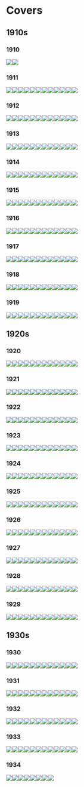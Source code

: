 # Covers

## 1910s


### 1910
[![](Images/1910-11_1_1.jpg)](https://archive.org/download/sim_crisis_1910-11_1_1/sim_crisis_1910-11_1_1.pdf)[![](Images/1910-12_1_2.jpg)](https://archive.org/download/sim_crisis_1910-12_1_2/sim_crisis_1910-12_1_2.pdf)

### 1911
[![](Images/1911-01_1_3.jpg)](https://archive.org/download/sim_crisis_1911-01_1_3/sim_crisis_1911-01_1_3.pdf)[![](Images/1911-02_1_4.jpg)](https://archive.org/download/sim_crisis_1911-02_1_4/sim_crisis_1911-02_1_4.pdf)[![](Images/1911-03_1_5.jpg)](https://archive.org/download/sim_crisis_1911-03_1_5/sim_crisis_1911-03_1_5.pdf)[![](Images/1911-04_1_6.jpg)](https://archive.org/download/sim_crisis_1911-04_1_6/sim_crisis_1911-04_1_6.pdf)[![](Images/1911-05_2_1.jpg)](https://archive.org/download/sim_crisis_1911-05_2_1/sim_crisis_1911-05_2_1.pdf)[![](Images/1911-06_2_2.jpg)](https://archive.org/download/sim_crisis_1911-06_2_2/sim_crisis_1911-06_2_2.pdf)[![](Images/1911-07_2_3.jpg)](https://archive.org/download/sim_crisis_1911-07_2_3/sim_crisis_1911-07_2_3.pdf)[![](Images/1911-08_2_4.jpg)](https://archive.org/download/sim_crisis_1911-08_2_4/sim_crisis_1911-08_2_4.pdf)[![](Images/1911-09_2_5.jpg)](https://archive.org/download/sim_crisis_1911-09_2_5/sim_crisis_1911-09_2_5.pdf)[![](Images/1911-10_2_6.jpg)](https://archive.org/download/sim_crisis_1911-10_2_6/sim_crisis_1911-10_2_6.pdf)[![](Images/1911-11_3_1.jpg)](https://archive.org/download/sim_crisis_1911-11_3_1/sim_crisis_1911-11_3_1.pdf)[![](Images/1911-12_3_2.jpg)](https://archive.org/download/sim_crisis_1911-12_3_2/sim_crisis_1911-12_3_2.pdf)

### 1912
[![](Images/1912-01_3_3.jpg)](https://archive.org/download/sim_crisis_1912-01_3_3/sim_crisis_1912-01_3_3.pdf)[![](Images/1912-02_3_4.jpg)](https://archive.org/download/sim_crisis_1912-02_3_4/sim_crisis_1912-02_3_4.pdf)[![](Images/1912-03_3_5.jpg)](https://archive.org/download/sim_crisis_1912-03_3_5/sim_crisis_1912-03_3_5.pdf)[![](Images/1912-04_3_6.jpg)](https://archive.org/download/sim_crisis_1912-04_3_6/sim_crisis_1912-04_3_6.pdf)[![](Images/1912-05_4_1.jpg)](https://archive.org/download/sim_crisis_1912-05_4_1/sim_crisis_1912-05_4_1.pdf)[![](Images/1912-06_4_2.jpg)](https://archive.org/download/sim_crisis_1912-06_4_2/sim_crisis_1912-06_4_2.pdf)[![](Images/1912-07_4_3.jpg)](https://archive.org/download/sim_crisis_1912-07_4_3/sim_crisis_1912-07_4_3.pdf)[![](Images/1912-08_4_4.jpg)](https://archive.org/download/sim_crisis_1912-08_4_4/sim_crisis_1912-08_4_4.pdf)[![](Images/1912-09_4_5.jpg)](https://archive.org/download/sim_crisis_1912-09_4_5/sim_crisis_1912-09_4_5.pdf)[![](Images/1912-10_4_6.jpg)](https://archive.org/download/sim_crisis_1912-10_4_6/sim_crisis_1912-10_4_6.pdf)[![](Images/1912-11_5_1.jpg)](https://archive.org/download/sim_crisis_1912-11_5_1/sim_crisis_1912-11_5_1.pdf)[![](Images/1912-12_5_2.jpg)](https://archive.org/download/sim_crisis_1912-12_5_2/sim_crisis_1912-12_5_2.pdf)

### 1913
[![](Images/1913-01_5_3.jpg)](https://archive.org/download/sim_crisis_1913-01_5_3/sim_crisis_1913-01_5_3.pdf)[![](Images/1913-02_5_4.jpg)](https://archive.org/download/sim_crisis_1913-02_5_4/sim_crisis_1913-02_5_4.pdf)[![](Images/1913-03_5_5.jpg)](https://archive.org/download/sim_crisis_1913-03_5_5/sim_crisis_1913-03_5_5.pdf)[![](Images/1913-04_5_6.jpg)](https://archive.org/download/sim_crisis_1913-04_5_6/sim_crisis_1913-04_5_6.pdf)[![](Images/1913-05_6_1.jpg)](https://archive.org/download/sim_crisis_1913-05_6_1/sim_crisis_1913-05_6_1.pdf)[![](Images/1913-06_6_2.jpg)](https://archive.org/download/sim_crisis_1913-06_6_2/sim_crisis_1913-06_6_2.pdf)[![](Images/1913-07_6_3.jpg)](https://archive.org/download/sim_crisis_1913-07_6_3/sim_crisis_1913-07_6_3.pdf)[![](Images/1913-08_6_4.jpg)](https://archive.org/download/sim_crisis_1913-08_6_4/sim_crisis_1913-08_6_4.pdf)[![](Images/1913-09_6_5.jpg)](https://archive.org/download/sim_crisis_1913-09_6_5/sim_crisis_1913-09_6_5.pdf)[![](Images/1913-10_6_6.jpg)](https://archive.org/download/sim_crisis_1913-10_6_6/sim_crisis_1913-10_6_6.pdf)[![](Images/1913-11_6_7.jpg)](https://archive.org/download/sim_crisis_1913-11_6_7/sim_crisis_1913-11_6_7.pdf)[![](Images/1913-12_7_2.jpg)](https://archive.org/download/sim_crisis_1913-12_7_2/sim_crisis_1913-12_7_2.pdf)

### 1914
[![](Images/1914-01_7_3.jpg)](https://archive.org/download/sim_crisis_1914-01_7_3/sim_crisis_1914-01_7_3.pdf)[![](Images/1914-02_7_4.jpg)](https://archive.org/download/sim_crisis_1914-02_7_4/sim_crisis_1914-02_7_4.pdf)[![](Images/1914-03_7_5.jpg)](https://archive.org/download/sim_crisis_1914-03_7_5/sim_crisis_1914-03_7_5.pdf)[![](Images/1914-04_7_6.jpg)](https://archive.org/download/sim_crisis_1914-04_7_6/sim_crisis_1914-04_7_6.pdf)[![](Images/1914-05_8_1.jpg)](https://archive.org/download/sim_crisis_1914-05_8_1/sim_crisis_1914-05_8_1.pdf)[![](Images/1914-06_8_2.jpg)](https://archive.org/download/sim_crisis_1914-06_8_2/sim_crisis_1914-06_8_2.pdf)[![](Images/1914-07_8_3.jpg)](https://archive.org/download/sim_crisis_1914-07_8_3/sim_crisis_1914-07_8_3.pdf)[![](Images/1914-08_8_4.jpg)](https://archive.org/download/sim_crisis_1914-08_8_4/sim_crisis_1914-08_8_4.pdf)[![](Images/1914-09_8_5.jpg)](https://archive.org/download/sim_crisis_1914-09_8_5/sim_crisis_1914-09_8_5.pdf)[![](Images/1914-10_8_6.jpg)](https://archive.org/download/sim_crisis_1914-10_8_6/sim_crisis_1914-10_8_6.pdf)[![](Images/1914-11_9_1.jpg)](https://archive.org/download/sim_crisis_1914-11_9_1/sim_crisis_1914-11_9_1.pdf)[![](Images/1914-12_9_2.jpg)](https://archive.org/download/sim_crisis_1914-12_9_2/sim_crisis_1914-12_9_2.pdf)

### 1915
[![](Images/1915-01_9_3.jpg)](https://archive.org/download/sim_crisis_1915-01_9_3/sim_crisis_1915-01_9_3.pdf)[![](Images/1915-02_9_4.jpg)](https://archive.org/download/sim_crisis_1915-02_9_4/sim_crisis_1915-02_9_4.pdf)[![](Images/1915-03_9_5.jpg)](https://archive.org/download/sim_crisis_1915-03_9_5/sim_crisis_1915-03_9_5.pdf)[![](Images/1915-04_9_6.jpg)](https://archive.org/download/sim_crisis_1915-04_9_6/sim_crisis_1915-04_9_6.pdf)[![](Images/1915-05_10_1.jpg)](https://archive.org/download/sim_crisis_1915-05_10_1/sim_crisis_1915-05_10_1.pdf)[![](Images/1915-06_10_2.jpg)](https://archive.org/download/sim_crisis_1915-06_10_2/sim_crisis_1915-06_10_2.pdf)[![](Images/1915-07_10_3.jpg)](https://archive.org/download/sim_crisis_1915-07_10_3/sim_crisis_1915-07_10_3.pdf)[![](Images/1915-08_10_4.jpg)](https://archive.org/download/sim_crisis_1915-08_10_4/sim_crisis_1915-08_10_4.pdf)[![](Images/1915-09_10_5.jpg)](https://archive.org/download/sim_crisis_1915-09_10_5/sim_crisis_1915-09_10_5.pdf)[![](Images/1915-10_10_6.jpg)](https://archive.org/download/sim_crisis_1915-10_10_6/sim_crisis_1915-10_10_6.pdf)[![](Images/1915-11_11_1.jpg)](https://archive.org/download/sim_crisis_1915-11_11_1/sim_crisis_1915-11_11_1.pdf)[![](Images/1915-12_11_2.jpg)](https://archive.org/download/sim_crisis_1915-12_11_2/sim_crisis_1915-12_11_2.pdf)

### 1916
[![](Images/1916-01_11_3.jpg)](https://archive.org/download/sim_crisis_1916-01_11_3/sim_crisis_1916-01_11_3.pdf)[![](Images/1916-02_11_4.jpg)](https://archive.org/download/sim_crisis_1916-02_11_4/sim_crisis_1916-02_11_4.pdf)[![](Images/1916-03_11_5.jpg)](https://archive.org/download/sim_crisis_1916-03_11_5/sim_crisis_1916-03_11_5.pdf)[![](Images/1916-04_11_6.jpg)](https://archive.org/download/sim_crisis_1916-04_11_6/sim_crisis_1916-04_11_6.pdf)[![](Images/1916-05_12_1.jpg)](https://archive.org/download/sim_crisis_1916-05_12_1/sim_crisis_1916-05_12_1.pdf)[![](Images/1916-06_12_2.jpg)](https://archive.org/download/sim_crisis_1916-06_12_2/sim_crisis_1916-06_12_2.pdf)[![](Images/1916-07_12_3.jpg)](https://archive.org/download/sim_crisis_1916-07_12_3/sim_crisis_1916-07_12_3.pdf)[![](Images/1916-08_12_4.jpg)](https://archive.org/download/sim_crisis_1916-08_12_4/sim_crisis_1916-08_12_4.pdf)[![](Images/1916-09_12_5.jpg)](https://archive.org/download/sim_crisis_1916-09_12_5/sim_crisis_1916-09_12_5.pdf)[![](Images/1916-10_12_6.jpg)](https://archive.org/download/sim_crisis_1916-10_12_6/sim_crisis_1916-10_12_6.pdf)[![](Images/1916-11_13_1.jpg)](https://archive.org/download/sim_crisis_1916-11_13_1/sim_crisis_1916-11_13_1.pdf)[![](Images/1916-12_13_2.jpg)](https://archive.org/download/sim_crisis_1916-12_13_2/sim_crisis_1916-12_13_2.pdf)

### 1917
[![](Images/1917-01_13_3.jpg)](https://archive.org/download/sim_crisis_1917-01_13_3/sim_crisis_1917-01_13_3.pdf)[![](Images/1917-02_13_4.jpg)](https://archive.org/download/sim_crisis_1917-02_13_4/sim_crisis_1917-02_13_4.pdf)[![](Images/1917-03_13_5.jpg)](https://archive.org/download/sim_crisis_1917-03_13_5/sim_crisis_1917-03_13_5.pdf)[![](Images/1917-04_13_6.jpg)](https://archive.org/download/sim_crisis_1917-04_13_6/sim_crisis_1917-04_13_6.pdf)[![](Images/1917-05_14_1.jpg)](https://archive.org/download/sim_crisis_1917-05_14_1/sim_crisis_1917-05_14_1.pdf)[![](Images/1917-06_14_2.jpg)](https://archive.org/download/sim_crisis_1917-06_14_2/sim_crisis_1917-06_14_2.pdf)[![](Images/1917-07_14_3.jpg)](https://archive.org/download/sim_crisis_1917-07_14_3/sim_crisis_1917-07_14_3.pdf)[![](Images/1917-08_14_4.jpg)](https://archive.org/download/sim_crisis_1917-08_14_4/sim_crisis_1917-08_14_4.pdf)[![](Images/1917-09_14_5.jpg)](https://archive.org/download/sim_crisis_1917-09_14_5/sim_crisis_1917-09_14_5.pdf)[![](Images/1917-10_14_6.jpg)](https://archive.org/download/sim_crisis_1917-10_14_6/sim_crisis_1917-10_14_6.pdf)[![](Images/1917-11_15_1.jpg)](https://archive.org/download/sim_crisis_1917-11_15_1/sim_crisis_1917-11_15_1.pdf)[![](Images/1917-12_15_2.jpg)](https://archive.org/download/sim_crisis_1917-12_15_2/sim_crisis_1917-12_15_2.pdf)

### 1918
[![](Images/1918-01_15_3.jpg)](https://archive.org/download/sim_crisis_1918-01_15_3/sim_crisis_1918-01_15_3.pdf)[![](Images/1918-02_15_4.jpg)](https://archive.org/download/sim_crisis_1918-02_15_4/sim_crisis_1918-02_15_4.pdf)[![](Images/1918-03_15_5.jpg)](https://archive.org/download/sim_crisis_1918-03_15_5/sim_crisis_1918-03_15_5.pdf)[![](Images/1918-04_15_6.jpg)](https://archive.org/download/sim_crisis_1918-04_15_6/sim_crisis_1918-04_15_6.pdf)[![](Images/1918-05_16_1.jpg)](https://archive.org/download/sim_crisis_1918-05_16_1/sim_crisis_1918-05_16_1.pdf)[![](Images/1918-06_16_2.jpg)](https://archive.org/download/sim_crisis_1918-06_16_2/sim_crisis_1918-06_16_2.pdf)[![](Images/1918-07_16_3.jpg)](https://archive.org/download/sim_crisis_1918-07_16_3/sim_crisis_1918-07_16_3.pdf)[![](Images/1918-08_16_4.jpg)](https://archive.org/download/sim_crisis_1918-08_16_4/sim_crisis_1918-08_16_4.pdf)[![](Images/1918-09_16_5.jpg)](https://archive.org/download/sim_crisis_1918-09_16_5/sim_crisis_1918-09_16_5.pdf)[![](Images/1918-10_16_6.jpg)](https://archive.org/download/sim_crisis_1918-10_16_6/sim_crisis_1918-10_16_6.pdf)[![](Images/1918-11_17_1.jpg)](https://archive.org/download/sim_crisis_1918-11_17_1/sim_crisis_1918-11_17_1.pdf)[![](Images/1918-12_17_2.jpg)](https://archive.org/download/sim_crisis_1918-12_17_2/sim_crisis_1918-12_17_2.pdf)

### 1919
[![](Images/1919-01_17_3.jpg)](https://archive.org/download/sim_crisis_1919-01_17_3/sim_crisis_1919-01_17_3.pdf)[![](Images/1919-02_17_4.jpg)](https://archive.org/download/sim_crisis_1919-02_17_4/sim_crisis_1919-02_17_4.pdf)[![](Images/1919-03_17_5.jpg)](https://archive.org/download/sim_crisis_1919-03_17_5/sim_crisis_1919-03_17_5.pdf)[![](Images/1919-04_17_6.jpg)](https://archive.org/download/sim_crisis_1919-04_17_6/sim_crisis_1919-04_17_6.pdf)[![](Images/1919-05_18_1.jpg)](https://archive.org/download/sim_crisis_1919-05_18_1/sim_crisis_1919-05_18_1.pdf)[![](Images/1919-06_18_2.jpg)](https://archive.org/download/sim_crisis_1919-06_18_2/sim_crisis_1919-06_18_2.pdf)[![](Images/1919-07_18_3.jpg)](https://archive.org/download/sim_crisis_1919-07_18_3/sim_crisis_1919-07_18_3.pdf)[![](Images/1919-08_18_4.jpg)](https://archive.org/download/sim_crisis_1919-08_18_4/sim_crisis_1919-08_18_4.pdf)[![](Images/1919-09_18_5.jpg)](https://archive.org/download/sim_crisis_1919-09_18_5/sim_crisis_1919-09_18_5.pdf)[![](Images/1919-10_18_6.jpg)](https://archive.org/download/sim_crisis_1919-10_18_6/sim_crisis_1919-10_18_6.pdf)[![](Images/1919-11_19_1.jpg)](https://archive.org/download/sim_crisis_1919-11_19_1/sim_crisis_1919-11_19_1.pdf)[![](Images/1919-12_19_2.jpg)](https://archive.org/download/sim_crisis_1919-12_19_2/sim_crisis_1919-12_19_2.pdf)

## 1920s

### 1920
[![](Images/1920-01_19_3.jpg)](https://archive.org/download/sim_crisis_1920-01_19_3/sim_crisis_1920-01_19_3.pdf)[![](Images/1920-02_19_4.jpg)](https://archive.org/download/sim_crisis_1920-02_19_4/sim_crisis_1920-02_19_4.pdf)[![](Images/1920-03_19_5.jpg)](https://archive.org/download/sim_crisis_1920-03_19_5/sim_crisis_1920-03_19_5.pdf)[![](Images/1920-04_19_6.jpg)](https://archive.org/download/sim_crisis_1920-04_19_6/sim_crisis_1920-04_19_6.pdf)[![](Images/1920-05_20_1.jpg)](https://archive.org/download/sim_crisis_1920-05_20_1/sim_crisis_1920-05_20_1.pdf)[![](Images/1920-06_20_2.jpg)](https://archive.org/download/sim_crisis_1920-06_20_2/sim_crisis_1920-06_20_2.pdf)[![](Images/1920-07_20_3.jpg)](https://archive.org/download/sim_crisis_1920-07_20_3/sim_crisis_1920-07_20_3.pdf)[![](Images/1920-08_20_4.jpg)](https://archive.org/download/sim_crisis_1920-08_20_4/sim_crisis_1920-08_20_4.pdf)[![](Images/1920-09_20_5.jpg)](https://archive.org/download/sim_crisis_1920-09_20_5/sim_crisis_1920-09_20_5.pdf)[![](Images/1920-10_20_6.jpg)](https://archive.org/download/sim_crisis_1920-10_20_6/sim_crisis_1920-10_20_6.pdf)[![](Images/1920-11_21_1.jpg)](https://archive.org/download/sim_crisis_1920-11_21_1/sim_crisis_1920-11_21_1.pdf)[![](Images/1920-12_21_2.jpg)](https://archive.org/download/sim_crisis_1920-12_21_2/sim_crisis_1920-12_21_2.pdf)

### 1921
[![](Images/1921-01_21_3.jpg)](https://archive.org/download/sim_crisis_1921-01_21_3/sim_crisis_1921-01_21_3.pdf)[![](Images/1921-02_21_4.jpg)](https://archive.org/download/sim_crisis_1921-02_21_4/sim_crisis_1921-02_21_4.pdf)[![](Images/1921-03_21_5.jpg)](https://archive.org/download/sim_crisis_1921-03_21_5/sim_crisis_1921-03_21_5.pdf)[![](Images/1921-04_21_6.jpg)](https://archive.org/download/sim_crisis_1921-04_21_6/sim_crisis_1921-04_21_6.pdf)[![](Images/1921-05_22_1.jpg)](https://archive.org/download/sim_crisis_1921-05_22_1/sim_crisis_1921-05_22_1.pdf)[![](Images/1921-06_22_2.jpg)](https://archive.org/download/sim_crisis_1921-06_22_2/sim_crisis_1921-06_22_2.pdf)[![](Images/1921-07_22_3.jpg)](https://archive.org/download/sim_crisis_1921-07_22_3/sim_crisis_1921-07_22_3.pdf)[![](Images/1921-08_22_4.jpg)](https://archive.org/download/sim_crisis_1921-08_22_4/sim_crisis_1921-08_22_4.pdf)[![](Images/1921-09_22_5.jpg)](https://archive.org/download/sim_crisis_1921-09_22_5/sim_crisis_1921-09_22_5.pdf)[![](Images/1921-10_22_6.jpg)](https://archive.org/download/sim_crisis_1921-10_22_6/sim_crisis_1921-10_22_6.pdf)[![](Images/1921-11_23_1.jpg)](https://archive.org/download/sim_crisis_1921-11_23_1/sim_crisis_1921-11_23_1.pdf)[![](Images/1921-12_23_2.jpg)](https://archive.org/download/sim_crisis_1921-12_23_2/sim_crisis_1921-12_23_2.pdf)

### 1922
[![](Images/1922-01_23_3.jpg)](https://archive.org/download/sim_crisis_1922-01_23_3/sim_crisis_1922-01_23_3.pdf)[![](Images/1922-02_23_4.jpg)](https://archive.org/download/sim_crisis_1922-02_23_4/sim_crisis_1922-02_23_4.pdf)[![](Images/1922-03_23_5.jpg)](https://archive.org/download/sim_crisis_1922-03_23_5/sim_crisis_1922-03_23_5.pdf)[![](Images/1922-04_23_6.jpg)](https://archive.org/download/sim_crisis_1922-04_23_6/sim_crisis_1922-04_23_6.pdf)[![](Images/1922-05_24_1.jpg)](https://archive.org/download/sim_crisis_1922-05_24_1/sim_crisis_1922-05_24_1.pdf)[![](Images/1922-06_24_2.jpg)](https://archive.org/download/sim_crisis_1922-06_24_2/sim_crisis_1922-06_24_2.pdf)[![](Images/1922-07_24_3.jpg)](https://archive.org/download/sim_crisis_1922-07_24_3/sim_crisis_1922-07_24_3.pdf)[![](Images/1922-08_24_4.jpg)](https://archive.org/download/sim_crisis_1922-08_24_4/sim_crisis_1922-08_24_4.pdf)[![](Images/1922-09_24_5.jpg)](https://archive.org/download/sim_crisis_1922-09_24_5/sim_crisis_1922-09_24_5.pdf)[![](Images/1922-10_24_6.jpg)](https://archive.org/download/sim_crisis_1922-10_24_6/sim_crisis_1922-10_24_6.pdf)[![](Images/1922-11_25_1.jpg)](https://archive.org/download/sim_crisis_1922-11_25_1/sim_crisis_1922-11_25_1.pdf)[![](Images/1922-12_25_2.jpg)](https://archive.org/download/sim_crisis_1922-12_25_2/sim_crisis_1922-12_25_2.pdf)

### 1923
[![](Images/1923-01_25_3.jpg)](https://archive.org/download/sim_crisis_1923-01_25_3/sim_crisis_1923-01_25_3.pdf)[![](Images/1923-02_25_4.jpg)](https://archive.org/download/sim_crisis_1923-02_25_4/sim_crisis_1923-02_25_4.pdf)[![](Images/1923-03_25_5.jpg)](https://archive.org/download/sim_crisis_1923-03_25_5/sim_crisis_1923-03_25_5.pdf)[![](Images/1923-04_25_6.jpg)](https://archive.org/download/sim_crisis_1923-04_25_6/sim_crisis_1923-04_25_6.pdf)[![](Images/1923-05_26_1.jpg)](https://archive.org/download/sim_crisis_1923-05_26_1/sim_crisis_1923-05_26_1.pdf)[![](Images/1923-06_26_2.jpg)](https://archive.org/download/sim_crisis_1923-06_26_2/sim_crisis_1923-06_26_2.pdf)[![](Images/1923-07_26_3.jpg)](https://archive.org/download/sim_crisis_1923-07_26_3/sim_crisis_1923-07_26_3.pdf)[![](Images/1923-08_26_4.jpg)](https://archive.org/download/sim_crisis_1923-08_26_4/sim_crisis_1923-08_26_4.pdf)[![](Images/1923-09_26_5.jpg)](https://archive.org/download/sim_crisis_1923-09_26_5/sim_crisis_1923-09_26_5.pdf)[![](Images/1923-10_26_6.jpg)](https://archive.org/download/sim_crisis_1923-10_26_6/sim_crisis_1923-10_26_6.pdf)[![](Images/1923-11_27_1.jpg)](https://archive.org/download/sim_crisis_1923-11_27_1/sim_crisis_1923-11_27_1.pdf)[![](Images/1923-12_27_2.jpg)](https://archive.org/download/sim_crisis_1923-12_27_2/sim_crisis_1923-12_27_2.pdf)

### 1924
[![](Images/1924-01_27_3.jpg)](https://archive.org/download/sim_crisis_1924-01_27_3/sim_crisis_1924-01_27_3.pdf)[![](Images/1924-02_27_4.jpg)](https://archive.org/download/sim_crisis_1924-02_27_4/sim_crisis_1924-02_27_4.pdf)[![](Images/1924-03_27_5.jpg)](https://archive.org/download/sim_crisis_1924-03_27_5/sim_crisis_1924-03_27_5.pdf)[![](Images/1924-04_27_6.jpg)](https://archive.org/download/sim_crisis_1924-04_27_6/sim_crisis_1924-04_27_6.pdf)[![](Images/1924-05_28_1.jpg)](https://archive.org/download/sim_crisis_1924-05_28_1/sim_crisis_1924-05_28_1.pdf)[![](Images/1924-06_28_2.jpg)](https://archive.org/download/sim_crisis_1924-06_28_2/sim_crisis_1924-06_28_2.pdf)[![](Images/1924-07_28_3.jpg)](https://archive.org/download/sim_crisis_1924-07_28_3/sim_crisis_1924-07_28_3.pdf)[![](Images/1924-08_28_4.jpg)](https://archive.org/download/sim_crisis_1924-08_28_4/sim_crisis_1924-08_28_4.pdf)[![](Images/1924-09_28_5.jpg)](https://archive.org/download/sim_crisis_1924-09_28_5/sim_crisis_1924-09_28_5.pdf)[![](Images/1924-10_28_6.jpg)](https://archive.org/download/sim_crisis_1924-10_28_6/sim_crisis_1924-10_28_6.pdf)[![](Images/1924-11_29_1.jpg)](https://archive.org/download/sim_crisis_1924-11_29_1/sim_crisis_1924-11_29_1.pdf)[![](Images/1924-12_29_2.jpg)](https://archive.org/download/sim_crisis_1924-12_29_2/sim_crisis_1924-12_29_2.pdf)

### 1925
[![](Images/1925-01_29_3.jpg)](https://archive.org/download/sim_crisis_1925-01_29_3/sim_crisis_1925-01_29_3.pdf)[![](Images/1925-02_29_4.jpg)](https://archive.org/download/sim_crisis_1925-02_29_4/sim_crisis_1925-02_29_4.pdf)[![](Images/1925-03_29_5.jpg)](https://archive.org/download/sim_crisis_1925-03_29_5/sim_crisis_1925-03_29_5.pdf)[![](Images/1925-04_29_6.jpg)](https://archive.org/download/sim_crisis_1925-04_29_6/sim_crisis_1925-04_29_6.pdf)[![](Images/1925-05_30_1.jpg)](https://archive.org/download/sim_crisis_1925-05_30_1/sim_crisis_1925-05_30_1.pdf)[![](Images/1925-06_30_2.jpg)](https://archive.org/download/sim_crisis_1925-06_30_2/sim_crisis_1925-06_30_2.pdf)[![](Images/1925-07_30_3.jpg)](https://archive.org/download/sim_crisis_1925-07_30_3/sim_crisis_1925-07_30_3.pdf)[![](Images/1925-08_30_4.jpg)](https://archive.org/download/sim_crisis_1925-08_30_4/sim_crisis_1925-08_30_4.pdf)[![](Images/1925-09_30_5.jpg)](https://archive.org/download/sim_crisis_1925-09_30_5/sim_crisis_1925-09_30_5.pdf)[![](Images/1925-10_30_6.jpg)](https://archive.org/download/sim_crisis_1925-10_30_6/sim_crisis_1925-10_30_6.pdf)[![](Images/1925-11_31_1.jpg)](https://archive.org/download/sim_crisis_1925-11_31_1/sim_crisis_1925-11_31_1.pdf)[![](Images/1925-12_31_2.jpg)](https://archive.org/download/sim_crisis_1925-12_31_2/sim_crisis_1925-12_31_2.pdf)

### 1926
[![](Images/1926-01_31_3.jpg)](https://archive.org/download/sim_crisis_1926-01_31_3/sim_crisis_1926-01_31_3.pdf)[![](Images/1926-02_31_4.jpg)](https://archive.org/download/sim_crisis_1926-02_31_4/sim_crisis_1926-02_31_4.pdf)[![](Images/1926-03_31_5.jpg)](https://archive.org/download/sim_crisis_1926-03_31_5/sim_crisis_1926-03_31_5.pdf)[![](Images/1926-04_31_6.jpg)](https://archive.org/download/sim_crisis_1926-04_31_6/sim_crisis_1926-04_31_6.pdf)[![](Images/1926-05_32_1.jpg)](https://archive.org/download/sim_crisis_1926-05_32_1/sim_crisis_1926-05_32_1.pdf)[![](Images/1926-06_32_2.jpg)](https://archive.org/download/sim_crisis_1926-06_32_2/sim_crisis_1926-06_32_2.pdf)[![](Images/1926-07_32_3.jpg)](https://archive.org/download/sim_crisis_1926-07_32_3/sim_crisis_1926-07_32_3.pdf)[![](Images/1926-08_32_4.jpg)](https://archive.org/download/sim_crisis_1926-08_32_4/sim_crisis_1926-08_32_4.pdf)[![](Images/1926-09_32_5.jpg)](https://archive.org/download/sim_crisis_1926-09_32_5/sim_crisis_1926-09_32_5.pdf)[![](Images/1926-10_32_6.jpg)](https://archive.org/download/sim_crisis_1926-10_32_6/sim_crisis_1926-10_32_6.pdf)[![](Images/1926-11_33_1.jpg)](https://archive.org/download/sim_crisis_1926-11_33_1/sim_crisis_1926-11_33_1.pdf)[![](Images/1926-12_33_2.jpg)](https://archive.org/download/sim_crisis_1926-12_33_2/sim_crisis_1926-12_33_2.pdf)

### 1927
[![](Images/1927-01_33_3.jpg)](https://archive.org/download/sim_crisis_1927-01_33_3/sim_crisis_1927-01_33_3.pdf)[![](Images/1927-02_33_4.jpg)](https://archive.org/download/sim_crisis_1927-02_33_4/sim_crisis_1927-02_33_4.pdf)[![](Images/1927-03_34_1.jpg)](https://archive.org/download/sim_crisis_1927-03_34_1/sim_crisis_1927-03_34_1.pdf)[![](Images/1927-04_34_2.jpg)](https://archive.org/download/sim_crisis_1927-04_34_2/sim_crisis_1927-04_34_2.pdf)[![](Images/1927-05_34_3.jpg)](https://archive.org/download/sim_crisis_1927-05_34_3/sim_crisis_1927-05_34_3.pdf)[![](Images/1927-06_34_4.jpg)](https://archive.org/download/sim_crisis_1927-06_34_4/sim_crisis_1927-06_34_4.pdf)[![](Images/1927-07_34_5.jpg)](https://archive.org/download/sim_crisis_1927-07_34_5/sim_crisis_1927-07_34_5.pdf)[![](Images/1927-08_34_6.jpg)](https://archive.org/download/sim_crisis_1927-08_34_6/sim_crisis_1927-08_34_6.pdf)[![](Images/1927-09_34_7.jpg)](https://archive.org/download/sim_crisis_1927-09_34_7/sim_crisis_1927-09_34_7.pdf)[![](Images/1927-10_34_8.jpg)](https://archive.org/download/sim_crisis_1927-10_34_8/sim_crisis_1927-10_34_8.pdf)[![](Images/1927-11_34_9.jpg)](https://archive.org/download/sim_crisis_1927-11_34_9/sim_crisis_1927-11_34_9.pdf)[![](Images/1927-12_34_10.jpg)](https://archive.org/download/sim_crisis_1927-12_34_10/sim_crisis_1927-12_34_10.pdf)

### 1928
[![](Images/1928-01_35_1.jpg)](https://archive.org/download/sim_crisis_1928-01_35_1/sim_crisis_1928-01_35_1.pdf)[![](Images/1928-02_35_2.jpg)](https://archive.org/download/sim_crisis_1928-02_35_2/sim_crisis_1928-02_35_2.pdf)[![](Images/1928-03_35_3.jpg)](https://archive.org/download/sim_crisis_1928-03_35_3/sim_crisis_1928-03_35_3.pdf)[![](Images/1928-04_35_4.jpg)](https://archive.org/download/sim_crisis_1928-04_35_4/sim_crisis_1928-04_35_4.pdf)[![](Images/1928-05_35_5.jpg)](https://archive.org/download/sim_crisis_1928-05_35_5/sim_crisis_1928-05_35_5.pdf)[![](Images/1928-06_35_6.jpg)](https://archive.org/download/sim_crisis_1928-06_35_6/sim_crisis_1928-06_35_6.pdf)[![](Images/1928-07_35_7.jpg)](https://archive.org/download/sim_crisis_1928-07_35_7/sim_crisis_1928-07_35_7.pdf)[![](Images/1928-08_35_8.jpg)](https://archive.org/download/sim_crisis_1928-08_35_8/sim_crisis_1928-08_35_8.pdf)[![](Images/1928-09_35_9.jpg)](https://archive.org/download/sim_crisis_1928-09_35_9/sim_crisis_1928-09_35_9.pdf)[![](Images/1928-10_35_10.jpg)](https://archive.org/download/sim_crisis_1928-10_35_10/sim_crisis_1928-10_35_10.pdf)[![](Images/1928-11_35_11.jpg)](https://archive.org/download/sim_crisis_1928-11_35_11/sim_crisis_1928-11_35_11.pdf)[![](Images/1928-12_35_12.jpg)](https://archive.org/download/sim_crisis_1928-12_35_12/sim_crisis_1928-12_35_12.pdf)

### 1929
[![](Images/1929-01_36_1.jpg)](https://archive.org/download/sim_crisis_1929-01_36_1/sim_crisis_1929-01_36_1.pdf)[![](Images/1929-02_36_2.jpg)](https://archive.org/download/sim_crisis_1929-02_36_2/sim_crisis_1929-02_36_2.pdf)[![](Images/1929-03_36_3.jpg)](https://archive.org/download/sim_crisis_1929-03_36_3/sim_crisis_1929-03_36_3.pdf)[![](Images/1929-04_36_4.jpg)](https://archive.org/download/sim_crisis_1929-04_36_4/sim_crisis_1929-04_36_4.pdf)[![](Images/1929-05_36_5.jpg)](https://archive.org/download/sim_crisis_1929-05_36_5/sim_crisis_1929-05_36_5.pdf)[![](Images/1929-06_36_6.jpg)](https://archive.org/download/sim_crisis_1929-06_36_6/sim_crisis_1929-06_36_6.pdf)[![](Images/1929-07_36_7.jpg)](https://archive.org/download/sim_crisis_1929-07_36_7/sim_crisis_1929-07_36_7.pdf)[![](Images/1929-08_36_8.jpg)](https://archive.org/download/sim_crisis_1929-08_36_8/sim_crisis_1929-08_36_8.pdf)[![](Images/1929-09_36_9.jpg)](https://archive.org/download/sim_crisis_1929-09_36_9/sim_crisis_1929-09_36_9.pdf)[![](Images/1929-10_36_10.jpg)](https://archive.org/download/sim_crisis_1929-10_36_10/sim_crisis_1929-10_36_10.pdf)[![](Images/1929-11_36_11.jpg)](https://archive.org/download/sim_crisis_1929-11_36_11/sim_crisis_1929-11_36_11.pdf)[![](Images/1929-12_36_12.jpg)](https://archive.org/download/sim_crisis_1929-12_36_12/sim_crisis_1929-12_36_12.pdf)

## 1930s
### 1930
[![](Images/1930-01_37_1.jpg)](https://archive.org/download/sim_crisis_1930-01_37_1/sim_crisis_1930-01_37_1.pdf)[![](Images/1930-02_37_2.jpg)](https://archive.org/download/sim_crisis_1930-02_37_2/sim_crisis_1930-02_37_2.pdf)[![](Images/1930-03_37_3.jpg)](https://archive.org/download/sim_crisis_1930-03_37_3/sim_crisis_1930-03_37_3.pdf)[![](Images/1930-04_37_4.jpg)](https://archive.org/download/sim_crisis_1930-04_37_4/sim_crisis_1930-04_37_4.pdf)[![](Images/1930-05_37_5.jpg)](https://archive.org/download/sim_crisis_1930-05_37_5/sim_crisis_1930-05_37_5.pdf)[![](Images/1930-06_37_6.jpg)](https://archive.org/download/sim_crisis_1930-06_37_6/sim_crisis_1930-06_37_6.pdf)[![](Images/1930-07_37_7.jpg)](https://archive.org/download/sim_crisis_1930-07_37_7/sim_crisis_1930-07_37_7.pdf)[![](Images/1930-08_37_8.jpg)](https://archive.org/download/sim_crisis_1930-08_37_8/sim_crisis_1930-08_37_8.pdf)[![](Images/1930-09_37_9.jpg)](https://archive.org/download/sim_crisis_1930-09_37_9/sim_crisis_1930-09_37_9.pdf)[![](Images/1930-10_37_10.jpg)](https://archive.org/download/sim_crisis_1930-10_37_10/sim_crisis_1930-10_37_10.pdf)[![](Images/1930-11_37_11.jpg)](https://archive.org/download/sim_crisis_1930-11_37_11/sim_crisis_1930-11_37_11.pdf)[![](Images/1930-12_37_12.jpg)](https://archive.org/download/sim_crisis_1930-12_37_12/sim_crisis_1930-12_37_12.pdf)

### 1931
[![](Images/1931-01_38_1.jpg)](https://archive.org/download/sim_crisis_1931-01_38_1/sim_crisis_1931-01_38_1.pdf)[![](Images/1931-02_38_2.jpg)](https://archive.org/download/sim_crisis_1931-02_38_2/sim_crisis_1931-02_38_2.pdf)[![](Images/1931-03_38_3.jpg)](https://archive.org/download/sim_crisis_1931-03_38_3/sim_crisis_1931-03_38_3.pdf)[![](Images/1931-04_38_4.jpg)](https://archive.org/download/sim_crisis_1931-04_38_4/sim_crisis_1931-04_38_4.pdf)[![](Images/1931-05_38_5.jpg)](https://archive.org/download/sim_crisis_1931-05_38_5/sim_crisis_1931-05_38_5.pdf)[![](Images/1931-06_38_6.jpg)](https://archive.org/download/sim_crisis_1931-06_38_6/sim_crisis_1931-06_38_6.pdf)[![](Images/1931-07_38_7.jpg)](https://archive.org/download/sim_crisis_1931-07_38_7/sim_crisis_1931-07_38_7.pdf)[![](Images/1931-08_38_8.jpg)](https://archive.org/download/sim_crisis_1931-08_38_8/sim_crisis_1931-08_38_8.pdf)[![](Images/1931-09_38_9.jpg)](https://archive.org/download/sim_crisis_1931-09_38_9/sim_crisis_1931-09_38_9.pdf)[![](Images/1931-10_38_10.jpg)](https://archive.org/download/sim_crisis_1931-10_38_10/sim_crisis_1931-10_38_10.pdf)[![](Images/1931-11_38_11.jpg)](https://archive.org/download/sim_crisis_1931-11_38_11/sim_crisis_1931-11_38_11.pdf)[![](Images/1931-12_38_12.jpg)](https://archive.org/download/sim_crisis_1931-12_38_12/sim_crisis_1931-12_38_12.pdf)

### 1932
[![](Images/1932-01_39_1.jpg)](https://archive.org/download/sim_crisis_1932-01_39_1/sim_crisis_1932-01_39_1.pdf)[![](Images/1932-02_39_2.jpg)](https://archive.org/download/sim_crisis_1932-02_39_2/sim_crisis_1932-02_39_2.pdf)[![](Images/1932-03_39_3.jpg)](https://archive.org/download/sim_crisis_1932-03_39_3/sim_crisis_1932-03_39_3.pdf)[![](Images/1932-04_39_4.jpg)](https://archive.org/download/sim_crisis_1932-04_39_4/sim_crisis_1932-04_39_4.pdf)[![](Images/1932-05_39_5.jpg)](https://archive.org/download/sim_crisis_1932-05_39_5/sim_crisis_1932-05_39_5.pdf)[![](Images/1932-06_39_6.jpg)](https://archive.org/download/sim_crisis_1932-06_39_6/sim_crisis_1932-06_39_6.pdf)[![](Images/1932-07_39_7.jpg)](https://archive.org/download/sim_crisis_1932-07_39_7/sim_crisis_1932-07_39_7.pdf)[![](Images/1932-08_39_8.jpg)](https://archive.org/download/sim_crisis_1932-08_39_8/sim_crisis_1932-08_39_8.pdf)[![](Images/1932-09_39_9.jpg)](https://archive.org/download/sim_crisis_1932-09_39_9/sim_crisis_1932-09_39_9.pdf)[![](Images/1932-10_39_10.jpg)](https://archive.org/download/sim_crisis_1932-10_39_10/sim_crisis_1932-10_39_10.pdf)[![](Images/1932-11_39_11.jpg)](https://archive.org/download/sim_crisis_1932-11_39_11/sim_crisis_1932-11_39_11.pdf)[![](Images/1932-12_39_12.jpg)](https://archive.org/download/sim_crisis_1932-12_39_12/sim_crisis_1932-12_39_12.pdf)

### 1933
[![](Images/1933-01_40_1.jpg)](https://archive.org/download/sim_crisis_1933-01_40_1/sim_crisis_1933-01_40_1.pdf)[![](Images/1933-02_40_2.jpg)](https://archive.org/download/sim_crisis_1933-02_40_2/sim_crisis_1933-02_40_2.pdf)[![](Images/1933-03_40_3.jpg)](https://archive.org/download/sim_crisis_1933-03_40_3/sim_crisis_1933-03_40_3.pdf)[![](Images/1933-04_40_4.jpg)](https://archive.org/download/sim_crisis_1933-04_40_4/sim_crisis_1933-04_40_4.pdf)[![](Images/1933-05_40_5.jpg)](https://archive.org/download/sim_crisis_1933-05_40_5/sim_crisis_1933-05_40_5.pdf)[![](Images/1933-06_40_6.jpg)](https://archive.org/download/sim_crisis_1933-06_40_6/sim_crisis_1933-06_40_6.pdf)[![](Images/1933-07_40_7.jpg)](https://archive.org/download/sim_crisis_1933-07_40_7/sim_crisis_1933-07_40_7.pdf)[![](Images/1933-08_40_8.jpg)](https://archive.org/download/sim_crisis_1933-08_40_8/sim_crisis_1933-08_40_8.pdf)[![](Images/1933-09_40_9.jpg)](https://archive.org/download/sim_crisis_1933-09_40_9/sim_crisis_1933-09_40_9.pdf)[![](Images/1933-10_40_10.jpg)](https://archive.org/download/sim_crisis_1933-10_40_10/sim_crisis_1933-10_40_10.pdf)[![](Images/1933-11_40_11.jpg)](https://archive.org/download/sim_crisis_1933-11_40_11/sim_crisis_1933-11_40_11.pdf)[![](Images/1933-12_40_12.jpg)](https://archive.org/download/sim_crisis_1933-12_40_12/sim_crisis_1933-12_40_12.pdf)

### 1934
[![](Images/1934-01_41_1.jpg)](https://archive.org/download/sim_crisis_1934-01_41_1/sim_crisis_1934-01_41_1.pdf)[![](Images/1934-02_41_2.jpg)](https://archive.org/download/sim_crisis_1934-02_41_2/sim_crisis_1934-02_41_2.pdf)[![](Images/1934-03_41_3.jpg)](https://archive.org/download/sim_crisis_1934-03_41_3/sim_crisis_1934-03_41_3.pdf)[![](Images/1934-04_41_4.jpg)](https://archive.org/download/sim_crisis_1934-04_41_4/sim_crisis_1934-04_41_4.pdf)[![](Images/1934-05_41_5.jpg)](https://archive.org/download/sim_crisis_1934-05_41_5/sim_crisis_1934-05_41_5.pdf)[![](Images/1934-06_41_6.jpg)](https://archive.org/download/sim_crisis_1934-06_41_6/sim_crisis_1934-06_41_6.pdf)[![](Images/1934-07_41_7.jpg)](https://archive.org/download/sim_crisis_1934-07_41_7/sim_crisis_1934-07_41_7.pdf)[![](Images/1934-08_41_8.jpg)](https://archive.org/download/sim_crisis_1934-08_41_8/sim_crisis_1934-08_41_8.pdf)
